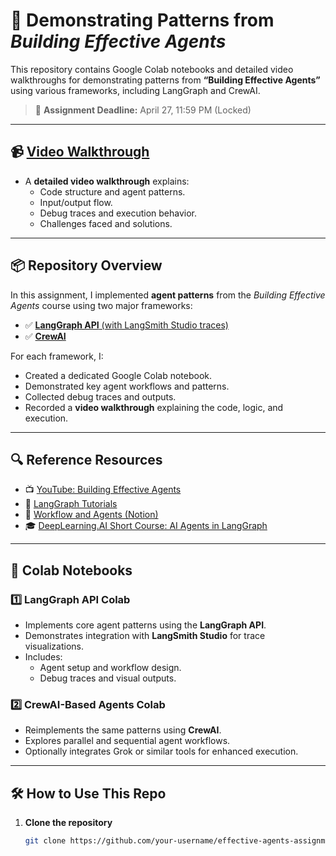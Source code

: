 # 🤖 Demonstrating Patterns from *Building Effective Agents*

This repository contains Google Colab notebooks and detailed video walkthroughs for demonstrating patterns from **“Building Effective Agents”** using various frameworks, including LangGraph and CrewAI.

> 📅 **Assignment Deadline:** April 27, 11:59 PM (Locked)
---

## 📹 [Video Walkthrough](www.youtube.com)

- A **detailed video walkthrough** explains:
  - Code structure and agent patterns.
  - Input/output flow.
  - Debug traces and execution behavior.
  - Challenges faced and solutions.
  
---

## 📦 Repository Overview

In this assignment, I implemented **agent patterns** from the *Building Effective Agents* course using two major frameworks:
- ✅ [**LangGraph API** (with LangSmith Studio traces)](https://colab.research.google.com/drive/1XHB6ZaMdSmMJ0xJlwAZeKeOVtA1VQwVx?usp=sharing)
- ✅ [**CrewAI**](https://colab.research.google.com/drive/1dvpDOjuHfsl678Iwe7bHb1U1Z8h4SaZ3?usp=sharing)

For each framework, I:
- Created a dedicated Google Colab notebook.
- Demonstrated key agent workflows and patterns.
- Collected debug traces and outputs.
- Recorded a **video walkthrough** explaining the code, logic, and execution.

---

## 🔍 Reference Resources

- 📺 [YouTube: Building Effective Agents](https://www.youtube.com/watch?v=aHCDrAbH_go&t=5s)
- 📘 [LangGraph Tutorials](https://langchain-ai.github.io/langgraph/tutorials/workflows)
- 📝 [Workflow and Agents (Notion)](https://mirror-feeling-d80.notion.site/Workflow-And-Agents-17e808527b1780d792a0d934ce62bee6)
- 🎓 [DeepLearning.AI Short Course: AI Agents in LangGraph](https://www.deeplearning.ai/short-courses/ai-agents-in-langgraph/)

---

## 🚀 Colab Notebooks

### 1️⃣ LangGraph API Colab
- Implements core agent patterns using the **LangGraph API**.
- Demonstrates integration with **LangSmith Studio** for trace visualizations.
- Includes:
  - Agent setup and workflow design.
  - Debug traces and visual outputs.

### 2️⃣ CrewAI-Based Agents Colab
- Reimplements the same patterns using **CrewAI**.
- Explores parallel and sequential agent workflows.
- Optionally integrates Grok or similar tools for enhanced execution.

---

## 🛠 How to Use This Repo

1. **Clone the repository**
   ```bash
   git clone https://github.com/your-username/effective-agents-assignment.git
